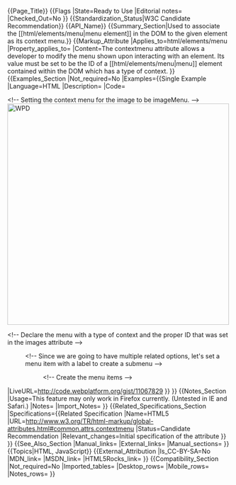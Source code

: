 {{Page_Title}}
{{Flags
|State=Ready to Use
|Editorial notes=
|Checked_Out=No
}}
{{Standardization_Status|W3C Candidate Recommendation}}
{{API_Name}}
{{Summary_Section|Used to associate the [[html/elements/menu|menu element]] in the DOM to the given element as its context menu.}}
{{Markup_Attribute
|Applies_to=html/elements/menu
|Property_applies_to=
|Content=The contextmenu attribute allows a developer to modify the menu shown upon interacting with an element. Its value must be set to be the ID of a [[html/elements/menu|menu]] element contained within the DOM which has a type of context.
}}
{{Examples_Section
|Not_required=No
|Examples={{Single Example
|Language=HTML
|Description=
|Code=<!doctype html>
<title>Demo for contextmenu attribute</title>
&lt;!-- Setting the context menu for the image to be imageMenu. -->
<img src="http://www.webplatform.org/logo/logo-with-text.png" alt="WPD" width="500" height="500" contextmenu="imageMenu">

&lt;!-- Declare the menu with a type of context and the proper ID that was set in the images attribute -->
<menu id="imageMenu" type="context">
    &lt;!-- Since we are going to have multiple related options, let's set a menu item
            with a label to create a submenu -->
    <menu label="resize">
        &lt;!-- Create the menu items -->
        <menuitem label="Increase" id="increaseImageSize">
        <menuitem label="Decrease" id="decreaseImageSize">
    </menu>
</menu>

<script>
// Lets create all the variables we will need right away.
// Get the menu items, the image, and then create some placeholders for functions.
var increaseItem = document.getElementById('increaseImageSize'),
    decreaseItem = document.getElementById('decreaseImageSize'),
    image = document.querySelector('[contextmenu="imageMenu"]'),
    increaseSize,
    decreaseSize;

    //Now let's define what happens when the items are clicked.
    //In this example, all we are doing is manipulating the height
    //and width attributes.
    increaseSize = function () {
        image.width = image.width + 100;
        image.height = image.height + 100;
    };
    decreaseSize = function () {
        image.width = image.width - 100;
        image.height = image.height - 100;
    };

    // Finally, let's listen for a click of the menu items
    // and then fire the appropriate function when a click occurs.
    increaseItem.addEventListener("click", increaseSize);
    decreaseItem.addEventListener("click", decreaseSize);
</script>
|LiveURL=http://code.webplatform.org/gist/11067829
}}
}}
{{Notes_Section
|Usage=This feature may only work in Firefox currently. (Untested in IE and Safari.)
|Notes=
|Import_Notes=
}}
{{Related_Specifications_Section
|Specifications={{Related Specification
|Name=HTML5
|URL=http://www.w3.org/TR/html-markup/global-attributes.html#common.attrs.contextmenu
|Status=Candidate Recommendation
|Relevant_changes=Initial specification of the attribute
}}
}}
{{See_Also_Section
|Manual_links=
|External_links=
|Manual_sections=
}}
{{Topics|HTML, JavaScript}}
{{External_Attribution
|Is_CC-BY-SA=No
|MDN_link=
|MSDN_link=
|HTML5Rocks_link=
}}
{{Compatibility_Section
|Not_required=No
|Imported_tables=
|Desktop_rows=
|Mobile_rows=
|Notes_rows=
}}